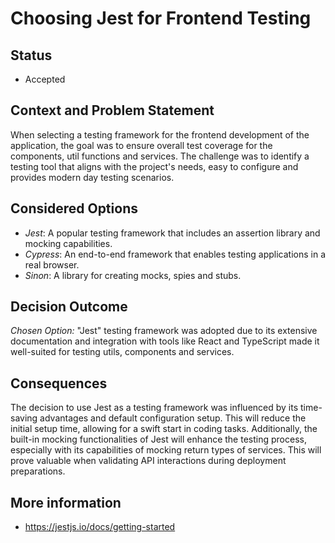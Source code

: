 # Choosing Jest for Frontend Testing 

## Status 
- Accepted

## Context and Problem Statement 
When selecting a testing framework for the frontend development of the application, the goal was to ensure overall test coverage for the components, util functions and services. The challenge was to identify a testing tool that aligns with the project's needs, easy to configure and provides modern day testing scenarios. 

## Considered Options
- _Jest_: A popular testing framework that includes an assertion library and mocking capabilities. 
- _Cypress_: An end-to-end framework that enables testing applications in a real browser. 
- _Sinon_: A library for creating mocks, spies and stubs.
  
## Decision Outcome 
_Chosen Option:_ "Jest" testing framework was adopted due to its extensive documentation and integration with tools like React and TypeScript made it well-suited for testing utils, components and services. 

## Consequences
The decision to use Jest as a testing framework was influenced by its time-saving advantages and default configuration setup. This will reduce the initial setup time, allowing for a swift start in coding tasks. Additionally, the built-in mocking functionalities of Jest will enhance the testing process, especially with its capabilities of mocking return types of services. This will prove valuable when validating API interactions during deployment preparations.

## More information 
- https://jestjs.io/docs/getting-started
